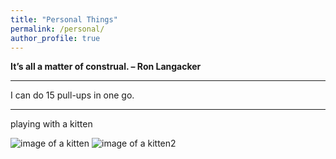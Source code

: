 ```yaml
---
title: "Personal Things"
permalink: /personal/
author_profile: true
---
```



**It’s all a matter of construal.        – Ron Langacker**  
- - -
I can do 15 pull-ups in one go.
- - -
playing with a kitten

![image of a kitten](https://hongjie-fu.github.io/files/posts/kitten.jpg)
![image of a kitten2](https://hongjie-fu.github.io/files/posts/kitten2.jpeg)
